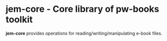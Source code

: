 # jem-core - Core library of pw-books toolkit
**jem-core** provides operations for reading/writing/manipulating e-book files.
